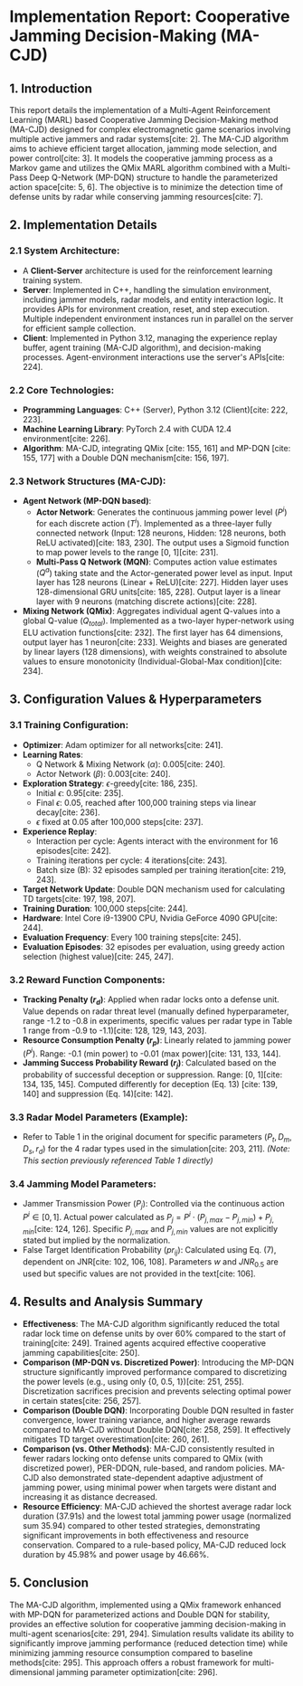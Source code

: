 # Implementation Report: Cooperative Jamming Decision-Making (MA-CJD)

## 1. Introduction

This report details the implementation of a Multi-Agent Reinforcement Learning (MARL) based Cooperative Jamming Decision-Making method (MA-CJD) designed for complex electromagnetic game scenarios involving multiple active jammers and radar systems[cite: 2]. The MA-CJD algorithm aims to achieve efficient target allocation, jamming mode selection, and power control[cite: 3]. It models the cooperative jamming process as a Markov game and utilizes the QMix MARL algorithm combined with a Multi-Pass Deep Q-Network (MP-DQN) structure to handle the parameterized action space[cite: 5, 6]. The objective is to minimize the detection time of defense units by radar while conserving jamming resources[cite: 7].

## 2. Implementation Details

### 2.1 System Architecture:
* A **Client-Server** architecture is used for the reinforcement learning training system.
* **Server**: Implemented in C++, handling the simulation environment, including jammer models, radar models, and entity interaction logic. It provides APIs for environment creation, reset, and step execution. Multiple independent environment instances run in parallel on the server for efficient sample collection.
* **Client**: Implemented in Python 3.12, managing the experience replay buffer, agent training (MA-CJD algorithm), and decision-making processes. Agent-environment interactions use the server's APIs[cite: 224].

### 2.2 Core Technologies:
* **Programming Languages**: C++ (Server), Python 3.12 (Client)[cite: 222, 223].
* **Machine Learning Library**: PyTorch 2.4 with CUDA 12.4 environment[cite: 226].
* **Algorithm**: MA-CJD, integrating QMix [cite: 155, 161] and MP-DQN [cite: 155, 177] with a Double DQN mechanism[cite: 156, 197].

### 2.3 Network Structures (MA-CJD):
* **Agent Network (MP-DQN based)**:
    * **Actor Network**: Generates the continuous jamming power level ($P^i$) for each discrete action ($T^i$). Implemented as a three-layer fully connected network (Input: 128 neurons, Hidden: 128 neurons, both ReLU activated)[cite: 183, 230]. The output uses a Sigmoid function to map power levels to the range [0, 1][cite: 231].
    * **Multi-Pass Q Network (MQN)**: Computes action value estimates ($Q^a$) taking state and the Actor-generated power level as input. Input layer has 128 neurons (Linear + ReLU)[cite: 227]. Hidden layer uses 128-dimensional GRU units[cite: 185, 228]. Output layer is a linear layer with 9 neurons (matching discrete actions)[cite: 228].
* **Mixing Network (QMix)**: Aggregates individual agent Q-values into a global Q-value ($Q_{total}$). Implemented as a two-layer hyper-network using ELU activation functions[cite: 232]. The first layer has 64 dimensions, output layer has 1 neuron[cite: 233]. Weights and biases are generated by linear layers (128 dimensions), with weights constrained to absolute values to ensure monotonicity (Individual-Global-Max condition)[cite: 234].

## 3. Configuration Values & Hyperparameters

### 3.1 Training Configuration:
* **Optimizer**: Adam optimizer for all networks[cite: 241].
* **Learning Rates**:
    * Q Network & Mixing Network ($\alpha$): 0.005[cite: 240].
    * Actor Network ($\beta$): 0.003[cite: 240].
* **Exploration Strategy**: $\epsilon$-greedy[cite: 186, 235].
    * Initial $\epsilon$: 0.95[cite: 235].
    * Final $\epsilon$: 0.05, reached after 100,000 training steps via linear decay[cite: 236].
    * $\epsilon$ fixed at 0.05 after 100,000 steps[cite: 237].
* **Experience Replay**:
    * Interaction per cycle: Agents interact with the environment for 16 episodes[cite: 242].
    * Training iterations per cycle: 4 iterations[cite: 243].
    * Batch size (B): 32 episodes sampled per training iteration[cite: 219, 243].
* **Target Network Update**: Double DQN mechanism used for calculating TD targets[cite: 197, 198, 207].
* **Training Duration**: 100,000 steps[cite: 244].
* **Hardware**: Intel Core i9-13900 CPU, Nvidia GeForce 4090 GPU[cite: 244].
* **Evaluation Frequency**: Every 100 training steps[cite: 245].
* **Evaluation Episodes**: 32 episodes per evaluation, using greedy action selection (highest value)[cite: 245, 247].

### 3.2 Reward Function Components:
* **Tracking Penalty ($r_d$)**: Applied when radar locks onto a defense unit. Value depends on radar threat level (manually defined hyperparameter, range -1.2 to -0.8 in experiments, specific values per radar type in Table 1 range from -0.9 to -1.1)[cite: 128, 129, 143, 203].
* **Resource Consumption Penalty ($r_p$)**: Linearly related to jamming power ($P^i$). Range: -0.1 (min power) to -0.01 (max power)[cite: 131, 133, 144].
* **Jamming Success Probability Reward ($r_j$)**: Calculated based on the probability of successful deception or suppression. Range: [0, 1][cite: 134, 135, 145]. Computed differently for deception (Eq. 13) [cite: 139, 140] and suppression (Eq. 14)[cite: 142].

### 3.3 Radar Model Parameters (Example):
* Refer to Table 1 in the original document for specific parameters ($P_t, D_m, D_s, r_d$) for the 4 radar types used in the simulation[cite: 203, 211]. *(Note: This section previously referenced Table 1 directly)*

### 3.4 Jamming Model Parameters:
* Jammer Transmission Power ($P_j$): Controlled via the continuous action $P^i \in [0, 1]$. Actual power calculated as $P_j = P^i \cdot (P_{j,max} - P_{j,min}) + P_{j,min}$[cite: 124, 126]. Specific $P_{j,max}$ and $P_{j,min}$ values are not explicitly stated but implied by the normalization.
* False Target Identification Probability ($pr_{ij}$): Calculated using Eq. (7), dependent on JNR[cite: 102, 106, 108]. Parameters $w$ and $JNR_{0.5}$ are used but specific values are not provided in the text[cite: 106].

## 4. Results and Analysis Summary

* **Effectiveness**: The MA-CJD algorithm significantly reduced the total radar lock time on defense units by over 60% compared to the start of training[cite: 249]. Trained agents acquired effective cooperative jamming capabilities[cite: 250].
* **Comparison (MP-DQN vs. Discretized Power)**: Introducing the MP-DQN structure significantly improved performance compared to discretizing the power levels (e.g., using only {0, 0.5, 1})[cite: 251, 255]. Discretization sacrifices precision and prevents selecting optimal power in certain states[cite: 256, 257].
* **Comparison (Double DQN)**: Incorporating Double DQN resulted in faster convergence, lower training variance, and higher average rewards compared to MA-CJD without Double DQN[cite: 258, 259]. It effectively mitigates TD target overestimation[cite: 260, 261].
* **Comparison (vs. Other Methods)**: MA-CJD consistently resulted in fewer radars locking onto defense units compared to QMix (with discretized power), PER-DDQN, rule-based, and random policies. MA-CJD also demonstrated state-dependent adaptive adjustment of jamming power, using minimal power when targets were distant and increasing it as distance decreased.
* **Resource Efficiency**: MA-CJD achieved the shortest average radar lock duration (37.91s) and the lowest total jamming power usage (normalized sum 35.94) compared to other tested strategies, demonstrating significant improvements in both effectiveness and resource conservation. Compared to a rule-based policy, MA-CJD reduced lock duration by 45.98% and power usage by 46.66%.

## 5. Conclusion

The MA-CJD algorithm, implemented using a QMix framework enhanced with MP-DQN for parameterized actions and Double DQN for stability, provides an effective solution for cooperative jamming decision-making in multi-agent scenarios[cite: 291, 294]. Simulation results validate its ability to significantly improve jamming performance (reduced detection time) while minimizing jamming resource consumption compared to baseline methods[cite: 295]. This approach offers a robust framework for multi-dimensional jamming parameter optimization[cite: 296].